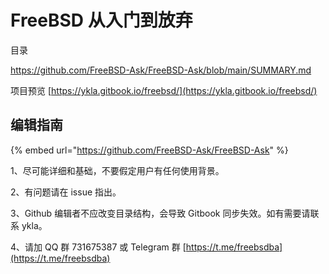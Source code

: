 # FreeBSD 从入门到放弃

目录

https://github.com/FreeBSD-Ask/FreeBSD-Ask/blob/main/SUMMARY.md

项目预览 [https://ykla.gitbook.io/freebsd/](https://ykla.gitbook.io/freebsd/)

## 编辑指南

{% embed url="https://github.com/FreeBSD-Ask/FreeBSD-Ask" %}

1、尽可能详细和基础，不要假定用户有任何使用背景。

2、有问题请在 issue 指出。

3、Github 编辑者不应改变目录结构，会导致 Gitbook 同步失效。如有需要请联系 ykla。

4、请加 QQ 群 731675387 或 Telegram 群 [https://t.me/freebsdba](https://t.me/freebsdba)
